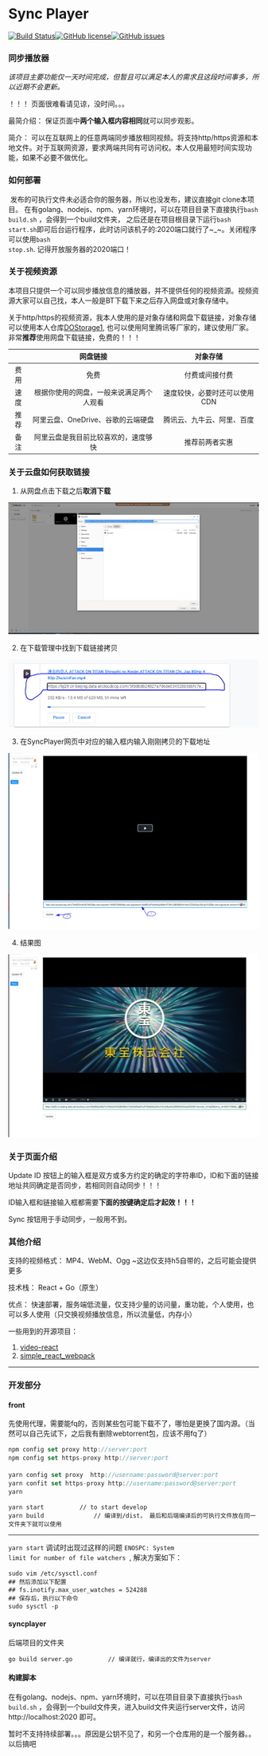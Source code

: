 # Sync Player

[![Build Status](https://travis-ci.com/GuoYuefei/SyncPlayer.svg?token=BKq2rtshVZhXjhdzxskH&branch=master)](https://travis-ci.com/GuoYuefei/SyncPlayer)[![GitHub license](https://img.shields.io/github/license/GuoYuefei/SyncPlayer)](https://github.com/GuoYuefei/SyncPlayer/blob/master/LICENSE)[![GitHub issues](https://img.shields.io/github/issues/GuoYuefei/SyncPlayer)](https://github.com/GuoYuefei/SyncPlayer/issues)

### 同步播放器

*该项目主要功能仅一天时间完成，但暂且可以满足本人的需求且这段时间事多，所以近期不会更新。*

！！！ 页面很难看请见谅，没时间。。。

最简介绍： 保证页面中**两个输入框内容相同**就可以同步观影。

简介： 可以在互联网上的任意两端同步播放相同视频。将支持http/https资源和本地文件。对于互联网资源，要求两端共同有可访问权。本人仅用最短时间实现功能，如果不必要不做优化。

### 如何部署

​		发布的可执行文件未必适合你的服务器，所以也没发布，建议直接git clone本项目。 在有golang、nodejs、npm、yarn环境时，可以在项目目录下直接执行<code>bash build.sh</code> ，会得到一个build文件夹， 之后还是在项目根目录下运行<code>bash start.sh</code>即可后台运行程序，此时访问该机子的:2020端口就行了~_~。关闭程序可以使用<code>bash stop.sh</code>. 记得开放服务器的2020端口！

### 关于视频资源

本项目只提供一个可以同步播放信息的播放器，并不提供任何的视频资源。视频资源大家可以自己找，本人一般是BT下载下来之后存入网盘或对象存储中。

关于http/https的视频资源，我本人使用的是对象存储和网盘下载链接，对象存储可以使用本人仓库[DOStorage1](https://github.com/GuoYuefei/DOStorage1), 也可以使用阿里腾讯等厂家的，建议使用厂家。非常**推荐**使用网盘下载链接，免费的！！！

|      |                 网盘链接                 |            对象存储            |
| :--: | :--------------------------------------: | :----------------------------: |
| 费用 |                   免费                   |         付费或间接付费         |
| 速度 | 根据你使用的网盘，一般来说满足两个人观看 | 速度较快，必要时还可以使用 CDN |
| 推荐 |    阿里云盘、OneDrive、谷歌的云端硬盘    |   腾讯云、九牛云、阿里、百度   |
| 备注 |   阿里云盘是我目前比较喜欢的，速度够快   |         推荐前两者实惠         |

### 关于云盘如何获取链接

1. 从网盘点击下载之后**取消下载**

![第一步](doc/imgs/1_down.png)

2. 在下载管理中找到下载链接拷贝

![第二步](doc/imgs/2_copy.png)

3. 在SyncPlayer网页中对应的输入框内输入刚刚拷贝的下载地址

![第三步](doc/imgs/3_paste.png)

4. 结果图

![第四步](doc/imgs/4_result.png)

### 关于页面介绍

Update ID 按钮上的输入框是双方或多方约定的确定的字符串ID，ID和下面的链接地址共同确定是否同步，若相同则自动同步！！！

ID输入框和链接输入框都需要**下面的按键确定后才起效！！！**

Sync 按钮用于手动同步，一般用不到。



### 其他介绍

支持的视频格式： MP4、WebM、Ogg			~这边仅支持h5自带的，之后可能会提供更多

技术栈： React + Go（原生）

优点： 快速部署，服务端低流量，仅支持少量的访问量，重功能，个人使用，也可以多人使用（只交换视频播放信息，所以流量低，内存小）

一些用到的开源项目：

1. [video-react](https://github.com/video-react/video-react)
2. [simple_react_webpack](https://github.com/GuoYuefei/simple_react_webpack)

-----

### 开发部分

#### front

先使用代理，需要能fq的，否则某些包可能下载不了，哪怕是更换了国内源。（当然可以自己先试下，之后我有删除webtorrent包，应该不用fq了）

```javascript
npm config set proxy http://server:port
npm config set https-proxy http://server:port

yarn config set proxy  http://username:password@server:port
yarn confit set https-proxy http://username:password@server:port
yarn
```

```
yarn start			// to start develop
yarn build				// 编译到/dist， 最后和后端编译后的可执行文件放在同一文件夹下就可以使用
```

------
<code>yarn start</code> 调试时出现过这样的问题 <code>ENOSPC: System limit for number of file watchers </code>,
解决方案如下：

```shell
sudo vim /etc/sysctl.conf
## 然后添加以下配置
## fs.inotify.max_user_watches = 524288
## 保存后，执行以下命令
sudo sysctl -p
```

#### syncplayer

后端项目的文件夹

```
go build server.go			// 编译就行，编译出的文件为server
```

#### 构建脚本

在有golang、nodejs、npm、yarn环境时，可以在项目目录下直接执行<code>bash build.sh</code> ，会得到一个build文件夹，进入build文件夹运行server文件，访问http://localhost:2020 即可。

暂时不支持持续部署。。。原因是公钥不见了，和另一个仓库用的是一个服务器。。以后搞吧